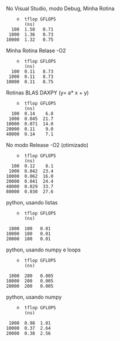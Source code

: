No Visual Studio, modo Debug,
Minha Rotina
```
	n  tflop GFLOPS
       (ns)
  100  1.50   0.71
 1000  1.36   0.73
10000  1.32   0.75
```
Minha Rotina Relase -O2
```
	n  tflop GFLOPS
       (ns)
  100  0.11   8.73
 1000  0.11   8.73
10000  0.11   8.75
```





Rotinas BLAS DAXPY  (y= a* x + y)
```
	n  tflop GFLOPS
       (ns)
  100  0.14    6.8
 1000  0.045  21.7
10000  0.071  14.0
20000  0.11    9.0  
40000  0.14    7.1
```


No modo Release  -O2 (otimizado)
```
	n  tflop GFLOPS
       (ns)
  100  0.12    8.1
 1000  0.042  23.4
10000  0.062  16.0
20000  0.041  24.4  
40000  0.029  33.7
80000  0.030  27.6
```

python, usando listas
```
	n  tflop GFLOPS
       (ns)

 1000  100   0.01 
10000  100   0.01
20000  100   0.01
```


python, usando numpy e loops
```
	n  tflop GFLOPS
       (ns)

 1000  200   0.005 
10000  200   0.005
20000  200   0.005
```



python, usando numpy
```
	n  tflop GFLOPS
       (ns)

 1000  0.98  1.01
10000  0.37  2.64
20000  0.38  2.56
```





